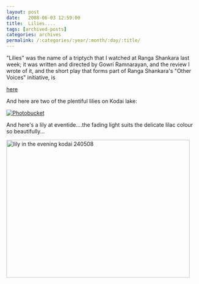 ```yaml
---
layout: post
date:	2008-06-03 12:59:00
title:  Lilies....
tags: [archived-posts]
categories: archives
permalink: /:categories/:year/:month/:day/:title/
---
```

"Lilies" was the name of a triptych that I watched at Ranga Shankara last week; it was written and directed by Gowri Ramnarayan, and the review I wrote of it, and the short play that forms part of Ranga Shankara's "Other Voices" initiative, is 

<a href="http://bangalore.metblogs.com/2008/06/01/lilies-and-the-stronger-at-ranga-shankara/"> here </a>

And here are two of the plentiful lilies on Kodai lake:


<a href="http://s297.photobucket.com/albums/mm205/depontis/?action=view&current=IMG_5428.jpg" target="_blank"><img src="http://i297.photobucket.com/albums/mm205/depontis/IMG_5428.jpg" border="0" alt="Photobucket"></a>


And here's a lily at eventide....the fading light suits the delicate lilac colour so beautifully...


<a href="http://www.flickr.com/photos/26743021@N02/2526776741/" title="lily in the evening kodai 240508 by pxglr, on Flickr"><img src="http://farm3.static.flickr.com/2360/2526776741_57bb78f16a_o.jpg" width="480" height="360" alt="lily in the evening kodai 240508" /></a>
